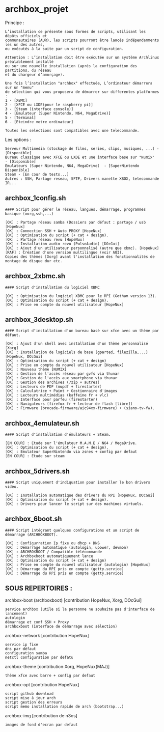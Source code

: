 # archbox_projet

Principe :

    L’installation ce présente sous formes de scripts, utilisant les dépôts officiels et 
    communautaires (AUR), les scripts pourront être lancés indépendamments les un des autres,
    ou exécutés à la suite par un script de configuration.

    Attention : L’installation doit être exécutée sur un système Archlinux préalablement installé 
    ou sur une nouvelle installation (après la configuration des partitions, du réseau
    et du chargeur d’amorçage).

    Une fois l’installation "archbox" effectuée, L’ordinateur démarrera sur un "menu"
    de sélection qui vous proposera de démarrer sur differentes platformes :
    1 - [XBMC]
    2 - [XFCE ou LXDE(pour le raspberry pi)]
    3 - [Steam (interface console)]
    4 - [Emulateur (Super Nintendo, N64, MegaDrive)]
    5 - [Terminal]
    6 - [Eteindre votre ordinateur]
    
    Toutes les selections sont compatibles avec une telecommande.


Les options :

    Serveur Multimedia (stockage de films, series, clips, musiques, ...) - [Disponible]
    Bureau classique avec XFCE ou LXDE et une interface base sur "Numix"  - [Disponible]
    Emulateurs (Super Nintendo, N64, MegaDrive)  - [SuperNintendo Disponible]
    Steam - [En cour de tests...]
    Autres : SSH, Partage reseau, SFTP, Drivers manette XBOX, telecommande IR...
    

## archbox_1config.sh


    #### Script pour gérer le réseau, langues, démarrage, programmes basique (xorg,ssh,...)
    
    [OK] : Partage réseau samba (Dossiers par défaut : partage / usb [HopeNux]
    [OK] : Connection SSH + Auto PROXY [HopeNux]
    [OK] : Optimisation du script (+ cat + design).
    [OK] : Partage réseau revu [HopeNux]
    [OK] : Installation audio revu (PulseAudio) [DOcGui]
    [OK] : Ajout d'un utilisateur personnalisé (autre que xbmc). [HopeNux]
    [RAF] : Création d'une version multilingue (voir AUI).
    Copies des thèmes [Xorg] avant l'installation des fonctionnalités de montage de disque dur etc.
    

## archbox_2xbmc.sh


    #### Script d'installation du logiciel XBMC
    
    [OK] : Optimisation du logiciel XBMC pour le RPI (Gotham version 13).
    [OK] : Optimisation du script (+ cat + design).
    [OK] : Prise en compte du nouvel utilisateur [HopeNux]


## archbox_3desktop.sh


    #### Script d'installation d'un bureau basé sur xfce avec un thème par défaut.
    
    [OK] : Ajout d'un shell avec installation d'un thème personnalisé [Xorg]
    [OK] : Installation de logiciels de base (gparted, filezilla,...) [HopeNux, DOcGui]
    [OK] : Optimisation du script (+ cat + design)
    [OK] : Prise en compte du nouvel utilisateur [HopeNux]
    [OK] : Nouveau thème [NUMIX]
    [OK] : Gestion de l'accès réseau par gvfs via thunar
    [OK] : Gestion de l'accès aux smartphone via thunar
    [OK] : Gestion des archives (7zip + autres)
    [OK] : Lecteurs de PDF (mupdf + firestarter)
    [OK] : Calculatrice + Paint + Gestionnaire d'images
    [OK] : Lecteurs multimédias (kaffeine fr + vlc)
    [OK] : Interface pour parfeu (firestarter)
    [OK] : Navigateurs (firefox fr + lecteur de flash [libre])
    [OK] : Firmware (brocade-firmware/aic94xx-firmware) + (siano-tv-fw).


## archbox_4emulateur.sh


    #### Script d'installation d'émulateurs + Steam.
    
    [EN COUR] : Etude sur l'émulateur M.A.M.E / N64 / MegaDrive.
    [OK] : Optimisation du script (+ cat + design).
    [OK] : Emulateur SuperNintendo via zsnes + config par defaut
    [EN COUR] : Etude sur steam


## archbox_5drivers.sh


    #### Script uniquement d'indiquation pour installer le bon drivers vidéo.
    
    [OK] : Installation automatique des drivers du RPI [HopeNux, DOcGui]
    [OK] : Optimisation du script (+ cat + design).
    [OK] : Drivers pour lancer le script sur des machines virtuels.


## archbox_6boot.sh


    #### Script intégrant quelques configurations et un script de démarrage (ARCHBOXBOOT).
    
    [OK] : Configurration Ip fixe ou dhcp + DNS
    [OK] : Démarrage automatique (autologin, upower, devmon)
    [OK] : ARCHBOXBOOT / Compatible télécommande
    [OK] : Archboxboot automatiquement lance
    [OK] : Optimisation du script (+ cat + design)
    [OK] : Prise en compte du nouvel utilisateur (autologin) [HopeNux]
    [OK] : Démarrage du RPI pris en compte (getty.service)
    [OK] : Démarrage du RPI pris en compte (getty.service)


## SOUS REPERTOIRES :


archbox-boot (archboxboot) [contribution HopeNux, Xorg, DOcGui]

    service archbox (utile si la personne ne souhaite pas d'interface de lancement)
    autologin
    démarrage et conf SSH + Proxy
    archboxboot (interface de démarrage avec sélection)


archbox-network [contribution HopeNux]

    service ip fixe
    dns par défaut
    configuration samba
    netctl configuration par defatu


archbox-theme [contribution Xorg, HopeNux(MAJ)]

    thème xfce avec barre + config par defaut


archbox-opt [contribution HopeNux]

    script github download
    script mise à jour arch
    script gestion des erreurs
    script memo installation rapide de arch (bootstrap...)

archbox-img [contribution de n3os]

    images de fond d'ecran par defaut

